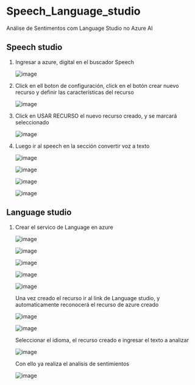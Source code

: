 # Speech_Language_studio
Análise de Sentimentos com Language Studio no Azure AI

## Speech studio
1. Ingresar a azure, digital en el buscador Speech
   
   ![image](https://github.com/user-attachments/assets/6617ea45-28c8-4dfd-9a98-460f2f5d398e)
   
3. Click en ell boton de configuración, click en el botón crear nuevo recurso y definir las características del recurso
   
   ![image](https://github.com/user-attachments/assets/6753e500-d2a8-448b-acec-4d9f5e49ee08)

5. Click en USAR RECURSO el nuevo recurso creado, y se marcará seleccionado
   
   ![image](https://github.com/user-attachments/assets/fa2d0e83-da68-471c-a715-cd524751fd09)

7. Luego ir al speech en la sección convertir voz a texto
   
   ![image](https://github.com/user-attachments/assets/e9832fd4-ae48-4e05-abec-04929809492d)

   ![image](https://github.com/user-attachments/assets/9a8abfca-cc12-488e-b731-0e24cc0b1bd1)

   ![image](https://github.com/user-attachments/assets/7370866f-07e5-4578-bc08-95795bc315ec)

   ![image](https://github.com/user-attachments/assets/4f48cd9a-7f29-4ffb-af73-5bf15840bd0d)

## Language studio
1. Crear el servico de Language en azure
   
   ![image](https://github.com/user-attachments/assets/142eb03a-678f-4eb6-b62a-f21ba964da5a)

   ![image](https://github.com/user-attachments/assets/ce59194a-9d50-4963-86a1-6f9384e8d50f)

   ![image](https://github.com/user-attachments/assets/79754708-af94-4629-b37d-11b8298d16ec)

   ![image](https://github.com/user-attachments/assets/262fac36-ff36-410c-bf61-2fc9fdbc68ab)

   ![image](https://github.com/user-attachments/assets/e28c9c52-7b4a-4360-81e3-84007436b215)

   Una vez creado el recurso ir al link de Language studio, y automaticamente reconocerá el recurso de azure creado
   
   ![image](https://github.com/user-attachments/assets/e0368845-7a18-40a4-85db-8f14a9ed2466)

   ![image](https://github.com/user-attachments/assets/35fff5f2-ce09-48d5-9aa5-a34cf5cd01d3)

   Seleccionar el idioma, el recurso creado e ingresar el texto a analizar

   ![image](https://github.com/user-attachments/assets/db8ccb54-e445-4b7a-9d51-b0af2eb8ea62)

   Con ello ya realiza el analisis de sentimientos

   ![image](https://github.com/user-attachments/assets/cccac3ce-e003-487f-9066-010cb2f0b7d6)

